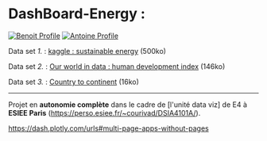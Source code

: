 # DashBoard-Energy : 
[![Benoit Profile](https://img.shields.io/badge/Made%20with-Benoit%20Marchadier-brightgreen)](https://github.com/bebe0106)
[![Antoine Profile](https://img.shields.io/badge/Made%20with-Antoine%20Aubert-blue)](https://github.com/Aubert-Antoine)

Data set *1.* : [kaggle : sustainable energy](https://www.kaggle.com/datasets/anshtanwar/global-data-on-sustainable-energy)
(500ko)

Data set *2.* : [Our world in data : human development index](https://ourworldindata.org/human-development-index)
(146ko)

Data set *3.* : [Country to continent](https://www.kaggle.com/datasets/statchaitya/country-to-continent/data)
(16ko)

---

Projet en **autonomie complète** dans le cadre de [l'unité data viz] de E4 à **ESIEE Paris** (https://perso.esiee.fr/~courivad/DSIA4101A/).



https://dash.plotly.com/urls#multi-page-apps-without-pages